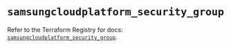 # `samsungcloudplatform_security_group`

Refer to the Terraform Registry for docs: [`samsungcloudplatform_security_group`](https://registry.terraform.io/providers/samsungsdscloud/samsungcloudplatform/3.13.0/docs/resources/security_group).

